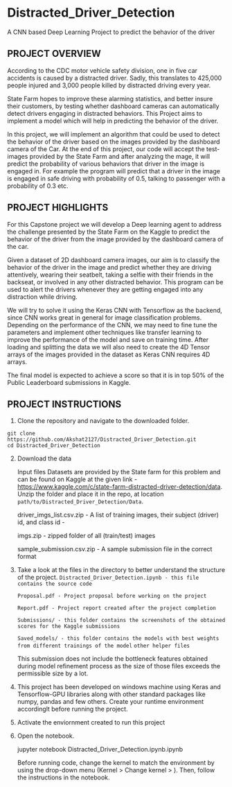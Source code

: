 # Distracted_Driver_Detection
A CNN based Deep Learning Project to predict the behavior of the driver

## PROJECT OVERVIEW

According to the CDC motor vehicle safety division, one in five car accidents is caused by a distracted driver. Sadly, this translates to 425,000 people injured and 3,000 people killed by distracted driving every year.

State Farm hopes to improve these alarming statistics, and better insure their customers, by testing whether dashboard cameras can automatically detect drivers engaging in distracted behaviors.
This Project aims to implement a model which will help in predicting the behavior of the driver.

In this project, we will implement an algorithm that could be used to detect the behavior of the driver based on the images provided by the dashboard camera of the Car. At the end of this project, our code will accept the test-images provided by the State Farm and after analyzing the mage, it will predict the probability of various behaviors that driver in the image is engaged in. For example the program will predict that a driver in the image is engaged in safe driving with probability of 0.5, talking to passenger with a probability of 0.3 etc.

## PROJECT HIGHLIGHTS

For this Capstone project we will develop a Deep learning agent to address the challenge presented by the State Farm on the Kaggle to predict the behavior of the driver from the image provided by the dashboard camera of the car. 

Given a dataset of 2D dashboard camera images, our aim is to classify the behavior of the driver in the image and predict whether they are driving attentively, wearing their seatbelt,   taking a selfie with their friends in the backseat, or involved in any other distracted behavior. This program can be used to alert the drivers whenever they are getting engaged into any distraction while driving.

We will try to solve it using the Keras CNN with Tensorflow as the backend, since CNN works great in general for image classification problems. Depending on the performance of the CNN, we may need to fine tune the parameters and implement other techniques like transfer learning to improve the performance of the model and save on training time. After loading and splitting the data we will also need to create the 4D Tensor arrays of the images provided in the dataset as Keras CNN requires 4D arrays.

The final model is expected to achieve a score so that it is in top 50% of the Public Leaderboard submissions in Kaggle.

## PROJECT INSTRUCTIONS

1. Clone the repository and navigate to the downloaded folder.
```
git clone https://github.com/Akshat2127/Distracted_Driver_Detection.git
cd Distracted_Driver_Detection
```
2. Download the data

    Input files Datasets are provided by the State farm for this problem and can be found on Kaggle at the given link - https://www.kaggle.com/c/state-farm-distracted-driver-detection/data. Unzip the folder and place it in the repo, at location `path/to/Distracted_Driver_Detection/Data`.

    driver_imgs_list.csv.zip - A list of training images, their subject (driver) id, and class id - 

    imgs.zip - zipped folder of all (train/test) images 

    sample_submission.csv.zip - A sample submission file in the correct format

3. Take a look at the files in the directory to better understand the structure of the project.
    `Distracted_Driver_Detection.ipynb - this file contains the source code`
    
    `Proposal.pdf - Project proposal before working on the project`
    
    `Report.pdf - Project report created after the project completion`
    
    `Submissions/ - this folder contains the screenshots of the obtained scores for the Kaggle submissions`
    
    `Saved_models/ - this folder contains the models with best weights from different trainings of the model`
    `other helper files`
    
    This submission does not include the bottleneck features obtained during model refinement process as the size of those files exceeds the permissible size by a lot.

4. This project has been developed on windows machine using Keras and Tensorflow-GPU libraries along with other standard packages like numpy, pandas and few others. Create your runtime environment accordinglt before running the project.

5. Activate the enviornment created to run this project

6. Open the notebook.

    jupyter notebook Distracted_Driver_Detection.ipynb.ipynb
    
    Before running code, change the kernel to match the environment by using the drop-down menu (Kernel > Change kernel > <environment>). Then, follow the instructions in the notebook.
